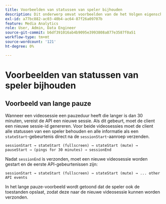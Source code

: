 ```yaml
---
title: Voorbeelden van statussen van speler bijhouden
description: Dit onderwerp omvat voorbeelden van de het Volgen eigenschap van de Staat van de Speler.
exl-id: a77bc882-ac03-40b4-ac64-87f26a09707b
feature: Media Analytics
role: User, Admin, Data Engineer
source-git-commit: b6df391016ab4b9095e3993808a877e3587f0a51
workflow-type: tm+mt
source-wordcount: '121'
ht-degree: 0%

---
```


# Voorbeelden van statussen van speler bijhouden


## Voorbeeld van lange pauze

Wanneer een videosessie een pauzeduur heeft die langer is dan 30 minuten, vereist de API een nieuwe sessie. Als dit gebeurt, moet de client een nieuwe sessie-id genereren. Voor beide videosessies moet de client alle statussen van een speler behouden en alle informatie als een `stateStart`-gebeurtenis direct na de `sessionStart`-aanroep verzenden.

`sessionStart → stateStart (fullscreen) → stateStart (mute) → pauseStart → (pings for 30 minutes) → sessionEnd`

Nadat `sessionEnd` is verzonden, moet een nieuwe videosessie worden gestart en de eerste API-gebeurtenissen zijn:

`sessionStart → stateStart (fullscreen) → stateStart (mute) → ... other API events`

In het lange pauze-voorbeeld wordt getoond dat de speler ook de toestanden opslaat, zodat deze naar de nieuwe videosessie kunnen worden verzonden.
